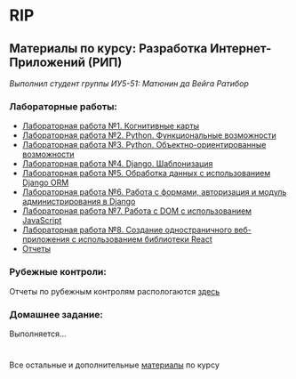 # RIP

## Материалы по курсу: Разработка Интернет-Приложений (РИП)
<i>Выполнил студент группы ИУ5-51: Матюнин да Вейга Ратибор</i>


### Лабораторные работы:
  
* [Лабораторная работа №1. Когнитивные карты](https://github.com/Yorati/RIP/tree/master/lab1)
* [Лабораторная работа №2. Python. Функциональные возможности](https://github.com/Yorati/RIP/tree/master/lab2)
* [Лабораторная работа №3. Python. Объектно-ориентированные возможности](https://github.com/Yorati/RIP/tree/master/lab3)
* [Лабораторная работа №4. Django. Шаблонизация](https://github.com/Yorati/RIP/tree/master/lab4-6)
* [Лабораторная работа №5. Обработка данных с использованием Django ORM](https://github.com/Yorati/RIP/tree/master/lab4-6)
* [Лабораторная работа №6. Работа с формами, авторизация и модуль администрирования в Django](https://github.com/Yorati/RIP/tree/master/lab4-6)
* [Лабораторная работа №7. Работа с DOM с использованием JavaScript](https://github.com/Yorati/RIP/tree/master/lab7)
* [Лабораторная работа №8. Создание одностраничного веб-приложения с использованием библиотеки React](https://github.com/Yorati/RIP/tree/master/lab8)
* [Отчеты](https://github.com/Yorati/RIP/tree/master/%D0%9E%D1%82%D1%87%D0%B5%D1%82%D1%8B)

### Рубежные контроли:
Отчеты по рубежным контролям распологаются [здесь](https://github.com/Yorati/RIP/tree/master/%D0%9E%D1%82%D1%87%D0%B5%D1%82%D1%8B)

### Домашнее задание:
Выполняется...

#
Все остальные и дополнительные [материалы](https://github.com/iu5team/iu5web-fall-2019/blob/master/README.md) по курсу
